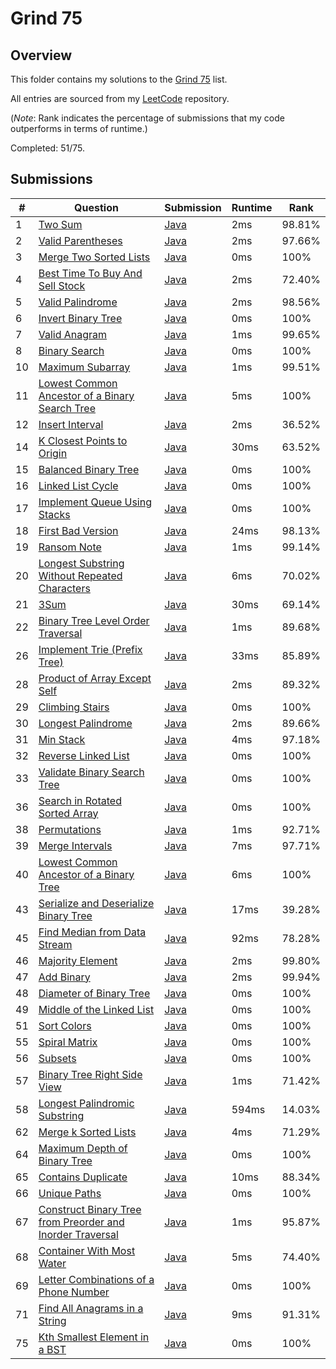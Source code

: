 # Grind 75

## Overview
This folder contains my solutions to the [Grind 75](https://www.techinterviewhandbook.org/grind75/) list.

All entries are sourced from my [LeetCode](https://github.com/shumarb/leetcode) repository.

(*Note*: Rank indicates the percentage of submissions that my code outperforms in terms of runtime.)

Completed: 51/75.

## Submissions
| #  | Question                                                                                                                                                          | Submission                                                                                                                | Runtime | Rank   |
|----|-------------------------------------------------------------------------------------------------------------------------------------------------------------------|---------------------------------------------------------------------------------------------------------------------------|---------|--------|
| 1  | [Two Sum](https://leetcode.com/problems/two-sum/description/)                                                                                                     | [Java](https://github.com/shumarb/leetcode/blob/main/submissions/TwoSum.java)                                             | 2ms     | 98.81% |
| 2  | [Valid Parentheses](https://leetcode.com/problems/valid-parentheses/description/)                                                                                 | [Java](https://github.com/shumarb/leetcode/blob/main/submissions/ValidParentheses.java)                                   | 2ms     | 97.66% |
| 3  | [Merge Two Sorted Lists](https://leetcode.com/problems/merge-two-sorted-lists/description/)                                                                       | [Java](https://github.com/shumarb/leetcode/blob/main/submissions/MergeTwoSortedLists.java)                                | 0ms     | 100%   |
| 4  | [Best Time To Buy And Sell Stock](https://leetcode.com/problems/best-time-to-buy-and-sell-stock/description/)                                                     | [Java](https://github.com/shumarb/leetcode/blob/main/submissions/BestTimeToBuyAndSellStock.java)                          | 2ms     | 72.40% |
| 5  | [Valid Palindrome](https://leetcode.com/problems/valid-palindrome/description/)                                                                                   | [Java](https://github.com/shumarb/leetcode/blob/main/submissions/ValidPalindrome.java)                                    | 2ms     | 98.56% |
| 6  | [Invert Binary Tree](https://leetcode.com/problems/invert-binary-tree/description/)                                                                               | [Java](https://github.com/shumarb/leetcode/blob/main/submissions/InvertBinaryTree.java)                                   | 0ms     | 100%   |
| 7  | [Valid Anagram](https://leetcode.com/problems/valid-anagram/description/)                                                                                         | [Java](https://github.com/shumarb/leetcode/blob/main/submissions/ValidAnagram.java)                                       | 1ms     | 99.65% |
| 8  | [Binary Search](https://leetcode.com/problems/binary-search/description/)                                                                                         | [Java](https://github.com/shumarb/leetcode/blob/main/submissions/BinarySearch.java)                                       | 0ms     | 100%   |
| 10 | [Maximum Subarray](https://leetcode.com/problems/maximum-subarray/description/)                                                                                   | [Java](https://github.com/shumarb/leetcode/blob/main/submissions/MaximumSubarray.java)                                    | 1ms     | 99.51% |
| 11 | [Lowest Common Ancestor of a Binary Search Tree](https://leetcode.com/problems/lowest-common-ancestor-of-a-binary-search-tree/description/)                       | [Java](https://github.com/shumarb/leetcode/blob/main/submissions/LowestCommonAncestorOfABinarySearchTree.java)            | 5ms     | 100%   |
| 12 | [Insert Interval](https://leetcode.com/problems/insert-interval/)                                                                                                 | [Java](https://github.com/shumarb/leetcode/blob/main/submissions/InsertInterval.java)                                     | 2ms     | 36.52% |
| 14 | [K Closest Points to Origin](https://leetcode.com/problems/k-closest-points-to-origin/description/)                                                               | [Java](https://github.com/shumarb/leetcode/blob/main/submissions/KClosestPointsToOrigin.java)                             | 30ms    | 63.52% |
| 15 | [Balanced Binary Tree](https://leetcode.com/problems/balanced-binary-tree/description/)                                                                           | [Java](https://github.com/shumarb/leetcode/blob/main/submissions/BalancedBinaryTree.java)                                 | 0ms     | 100%   |
| 16 | [Linked List Cycle](https://leetcode.com/problems/linked-list-cycle/description/)                                                                                 | [Java](https://github.com/shumarb/leetcode/blob/main/submissions/LinkedListCycle.java)                                    | 0ms     | 100%   |
| 17 | [Implement Queue Using Stacks](https://leetcode.com/problems/implement-queue-using-stacks/description/)                                                           | [Java](https://github.com/shumarb/leetcode/blob/main/submissions/ImplementQueueUsingStacks.java)                          | 0ms     | 100%   |
| 18 | [First Bad Version](https://leetcode.com/problems/first-bad-version/description/)                                                                                 | [Java](https://github.com/shumarb/leetcode/blob/main/submissions/FirstBadVersion.java)                                    | 24ms    | 98.13% |
| 19 | [Ransom Note](https://leetcode.com/problems/ransom-note/description/)                                                                                             | [Java](https://github.com/shumarb/leetcode/blob/main/submissions/RansomNote.java)                                         | 1ms     | 99.14% |
| 20 | [Longest Substring Without Repeated Characters](https://leetcode.com/problems/longest-substring-without-repeating-characters/description/)                        | [Java](https://github.com/shumarb/leetcode/blob/main/submissions/LongestSubstringWithoutRepeatedCharacters.java)          | 6ms     | 70.02% |
| 21 | [3Sum](https://leetcode.com/problems/3sum/description/)                                                                                                           | [Java](https://github.com/shumarb/leetcode/blob/main/submissions/ThreeSum.java)                                           | 30ms    | 69.14% |
| 22 | [Binary Tree Level Order Traversal](https://leetcode.com/problems/binary-tree-level-order-traversal/description/)                                                 | [Java](https://github.com/shumarb/leetcode/blob/main/submissions/BinaryTreeLevelOrderTraversal.java)                      | 1ms     | 89.68% |
| 26 | [Implement Trie (Prefix Tree)](https://leetcode.com/problems/implement-trie-prefix-tree/description/)                                                             | [Java](https://github.com/shumarb/leetcode/blob/main/submissions/Trie.java)                                               | 33ms    | 85.89% | 
| 28 | [Product of Array Except Self](https://leetcode.com/problems/product-of-array-except-self/description/)                                                           | [Java](https://github.com/shumarb/leetcode/blob/main/submissions/ProductOfArrayExceptSelf.java)                           | 2ms     | 89.32% |
| 29 | [Climbing Stairs](https://leetcode.com/problems/climbing-stairs/description/)                                                                                     | [Java](https://github.com/shumarb/leetcode/blob/main/submissions/ClimbingStairs.java)                                     | 0ms     | 100%   |
| 30 | [Longest Palindrome](https://leetcode.com/problems/longest-palindrome/description/)                                                                               | [Java](https://github.com/shumarb/leetcode/blob/main/submissions/LongestPalindrome.java)                                  | 2ms     | 89.66% |
| 31 | [Min Stack](https://leetcode.com/problems/min-stack/description/)                                                                                                 | [Java](https://github.com/shumarb/leetcode/blob/main/submissions/MinStack.java)                                           | 4ms     | 97.18% |
| 32 | [Reverse Linked List](https://leetcode.com/problems/reverse-linked-list/description/)                                                                             | [Java](https://github.com/shumarb/leetcode/blob/main/submissions/ReverseLinkedList.java)                                  | 0ms     | 100%   |
| 33 | [Validate Binary Search Tree](https://leetcode.com/problems/validate-binary-search-tree/description/)                                                             | [Java](https://github.com/shumarb/leetcode/blob/main/submissions/ValidateBinarySearchTree.java)                           | 0ms     | 100%   | 
| 36 | [Search in Rotated Sorted Array](https://leetcode.com/problems/search-in-rotated-sorted-array/description/)                                                       | [Java](https://github.com/shumarb/leetcode/blob/main/submissions/SearchInRotatedSortedArray.java)                         | 0ms     | 100%   |
| 38 | [Permutations](https://leetcode.com/problems/permutations/description/)                                                                                           | [Java](https://github.com/shumarb/leetcode/blob/main/submissions/Permutations.java)                                       | 1ms     | 92.71% |
| 39 | [Merge Intervals](https://leetcode.com/problems/merge-intervals/description/)                                                                                     | [Java](https://github.com/shumarb/leetcode/blob/main/submissions/MergeIntervals.java)                                     | 7ms     | 97.71% |
| 40 | [Lowest Common Ancestor of a Binary Tree](https://leetcode.com/problems/lowest-common-ancestor-of-a-binary-tree/description/)                                     | [Java](https://github.com/shumarb/leetcode/blob/main/submissions/LowestCommonAncestorOfABinaryTree.java)                  | 6ms     | 100%   |
| 43 | [Serialize and Deserialize Binary Tree](https://leetcode.com/problems/serialize-and-deserialize-binary-tree/description/)                                         | [Java](https://github.com/shumarb/leetcode/blob/main/submissions/SerializeAndDeserializeBinaryTree.java)                  | 17ms    | 39.28% |
| 45 | [Find Median from Data Stream](https://leetcode.com/problems/find-median-from-data-stream/description/)                                                           | [Java](https://github.com/shumarb/leetcode/blob/main/submissions/MedianFinder.java)                                       | 92ms    | 78.28% |
| 46 | [Majority Element](https://leetcode.com/problems/majority-element/description/)                                                                                   | [Java](https://github.com/shumarb/leetcode/blob/main/submissions/MajorityElement.java)                                    | 2ms     | 99.80% |
| 47 | [Add Binary](https://leetcode.com/problems/add-binary/description/)                                                                                               | [Java](https://github.com/shumarb/leetcode/blob/main/submissions/AddBinary.java)                                          | 2ms     | 99.94% |
| 48 | [Diameter of Binary Tree](https://leetcode.com/problems/diameter-of-binary-tree/description/)                                                                     | [Java](https://github.com/shumarb/leetcode/blob/main/submissions/DiameterOfBinaryTree.java)                               | 0ms     | 100%   |
| 49 | [Middle of the Linked List](https://leetcode.com/problems/middle-of-the-linked-list/description/)                                                                 | [Java](https://github.com/shumarb/leetcode/blob/main/submissions/MiddleOfTheLinkedList.java)                              | 0ms     | 100%   |
| 51 | [Sort Colors](https://leetcode.com/problems/sort-colors/description/)                                                                                             | [Java](https://github.com/shumarb/leetcode/blob/main/submissions/SortColors.java)                                         | 0ms     | 100%   |
| 55 | [Spiral Matrix](https://leetcode.com/problems/spiral-matrix/description/)                                                                                         | [Java](https://github.com/shumarb/leetcode/blob/main/submissions/SpiralMatrix.java)                                       | 0ms     | 100%   |
| 56 | [Subsets](https://leetcode.com/problems/subsets/description/)                                                                                                     | [Java](https://github.com/shumarb/leetcode/blob/main/submissions/Subsets.java)                                            | 0ms     | 100%   |
| 57 | [Binary Tree Right Side View](https://leetcode.com/problems/binary-tree-right-side-view/description/)                                                             | [Java](https://github.com/shumarb/leetcode/blob/main/submissions/BinaryTreeRightSideView.java)                            | 1ms     | 71.42% |
| 58 | [Longest Palindromic Substring](https://leetcode.com/problems/longest-palindromic-substring/description/)                                                         | [Java](https://github.com/shumarb/leetcode/blob/main/submissions/LongestPalindromicSubstring.java)                        | 594ms   | 14.03% |
| 62 | [Merge k Sorted Lists](https://leetcode.com/problems/merge-k-sorted-lists/description/)                                                                           | [Java](https://github.com/shumarb/leetcode/blob/main/submissions/MergeKSortedLists.java)                                  | 4ms     | 71.29% |
| 64 | [Maximum Depth of Binary Tree](https://leetcode.com/problems/maximum-depth-of-binary-tree/description/)                                                           | [Java](https://github.com/shumarb/leetcode/blob/main/submissions/MaximumDepthOfBinaryTree.java)                           | 0ms     | 100%   |
| 65 | [Contains Duplicate](https://leetcode.com/problems/contains-duplicate/description)                                                                                | [Java](https://github.com/shumarb/leetcode/blob/main/submissions/ContainsDuplicate.java)                                  | 10ms    | 88.34% |
| 66 | [Unique Paths](https://leetcode.com/problems/unique-paths/description/)                                                                                           | [Java](https://github.com/shumarb/leetcode/blob/main/submissions/UniquePaths.java)                                        | 0ms     | 100%   |
| 67 | [Construct Binary Tree from Preorder and Inorder Traversal](https://leetcode.com/problems/construct-binary-tree-from-preorder-and-inorder-traversal/description/) | [Java](https://github.com/shumarb/leetcode/blob/main/submissions/ConstructBinaryTreeFromPreorderAndInorderTraversal.java) | 1ms     | 95.87% |
| 68 | [Container With Most Water](https://leetcode.com/problems/container-with-most-water/description/)                                                                 | [Java](https://github.com/shumarb/leetcode/blob/main/submissions/ContainerWithMostWater.java)                             | 5ms     | 74.40% |
| 69 | [Letter Combinations of a Phone Number](https://leetcode.com/problems/letter-combinations-of-a-phone-number/description/)                                         | [Java](https://github.com/shumarb/leetcode/blob/main/submissions/LetterCombinationsOfAPhoneNumber.java)                   | 0ms     | 100%   |
| 71 | [Find All Anagrams in a String](https://leetcode.com/problems/find-all-anagrams-in-a-string/description/)                                                         | [Java](https://github.com/shumarb/leetcode/blob/main/submissions/FindAllAnagramsInAString.java)                           | 9ms     | 91.31% |
| 75 | [Kth Smallest Element in a BST](https://leetcode.com/problems/kth-smallest-element-in-a-bst/description/)                                                         | [Java](https://github.com/shumarb/leetcode/blob/main/submissions/KthSmallestElementInABST.java)                           | 0ms     | 100%   |
